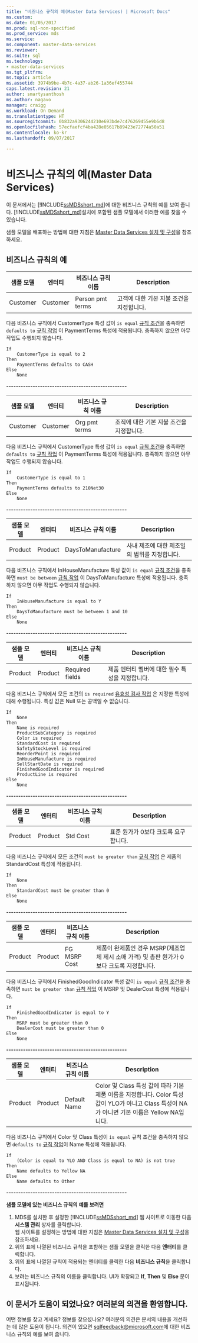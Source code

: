 ```yaml
---
title: "비즈니스 규칙의 예(Master Data Services) | Microsoft Docs"
ms.custom: 
ms.date: 01/05/2017
ms.prod: sql-non-specified
ms.prod_service: mds
ms.service: 
ms.component: master-data-services
ms.reviewer: 
ms.suite: sql
ms.technology:
- master-data-services
ms.tgt_pltfrm: 
ms.topic: article
ms.assetid: 3974b9be-4b7c-4a37-ab26-1a36ef455744
caps.latest.revision: 21
author: smartysanthosh
ms.author: nagavo
manager: craigg
ms.workload: On Demand
ms.translationtype: HT
ms.sourcegitcommit: 0b832a9306244210e693bde7c476269455e9b6d8
ms.openlocfilehash: 57ecfaefcf4ba428e05617b89423e72774a50a51
ms.contentlocale: ko-kr
ms.lasthandoff: 09/07/2017

---
```

# <a name="business-rule-examples-master-data-services"></a>비즈니스 규칙의 예(Master Data Services)
이 문서에서는 [!INCLUDE[ssMDSshort_md](../includes/ssmdsshort-md.md)]에 대한 비즈니스 규칙의 예를 보여 줍니다. [!INCLUDE[ssMDSshort_md](../includes/ssmdsshort-md.md)]설치에 포함된 샘플 모델에서 이러한 예를 찾을 수 있습니다.   
  
샘플 모델을 배포하는 방법에 대한 지침은 [Master Data Services 설치 및 구성](../master-data-services/master-data-services-installation-and-configuration.md)을 참조하세요.  
  
  
## <a name="business-rule-examples"></a>비즈니스 규칙의 예  
샘플 모델 |엔터티  |비즈니스 규칙 이름| Description  
---------|---------|---------|-----------|  
Customer    | Customer   | Person pmt terms| 고객에 대한 기본 지불 조건을 지정합니다.          
다음 비즈니스 규칙에서 CustomerType 특성 값이 `is equal` [규칙 조건](../master-data-services/business-rule-conditions-master-data-services.md)을 충족하면 `defaults to` [규칙 작업](../master-data-services/business-rule-conditions-master-data-services.md) 이 PaymentTerms 특성에 적용됩니다. 충족하지 않으면 아무 작업도 수행되지 않습니다.  
```  
If  
    CustomerType is equal to 2  
Then  
    PaymentTerms defaults to CASH  
Else  
    None      
```  
  
**--------------------------------------------------**  
  
샘플 모델  |엔터티  |비즈니스 규칙 이름|Description    
---------|---------|---------|---------------  
Customer     | Customer    | Org pmt terms | 조직에 대한 기본 지불 조건을 지정합니다.         
다음 비즈니스 규칙에서 CustomerType 특성 값이 `is equal` [규칙 조건](../master-data-services/business-rule-conditions-master-data-services.md)을 충족하면 `defaults to` [규칙 작업](../master-data-services/business-rule-actions-master-data-services.md) 이 PaymentTerms 특성에 적용됩니다. 충족하지 않으면 아무 작업도 수행되지 않습니다.  
```  
If  
    CustomerType is equal to 1  
Then  
    PaymentTerms defaults to 210Net30  
Else  
    None  
```  
  
**--------------------------------------------------**  
  
  
샘플 모델  |엔터티  |비즈니스 규칙 이름| Description    
---------|---------|---------|-----------  
Product     |  Product       | DaysToManufacture |사내 제조에 대한 제조일의 범위를 지정합니다.          
다음 비즈니스 규칙에서 InHouseManufacture 특성 값이 `is equal` [규칙 조건](../master-data-services/business-rule-conditions-master-data-services.md)을 충족하면 `must be between` [규칙 작업](../master-data-services/business-rule-actions-master-data-services.md) 이 DaysToManufacture 특성에 적용됩니다. 충족하지 않으면 아무 작업도 수행되지 않습니다.  
```  
If  
    InHouseManufacture is equal to Y  
Then  
    DaysToManufacture must be between 1 and 10  
Else  
    None  
```  
  
**--------------------------------------------------**  
  
  
샘플 모델  |엔터티  |비즈니스 규칙 이름|Description    
---------|---------|---------|-------------  
Product     |Product         |Required fields| 제품 엔터티 멤버에 대한 필수 특성을 지정합니다.           
다음 비즈니스 규칙에서 모든 조건의 `is required` [유효성 검사 작업](../master-data-services/business-rule-actions-master-data-services.md) 은 지정한 특성에 대해 수행됩니다. 특성 값은 Null 또는 공백일 수 없습니다.  
```  
If  
    None  
Then  
    Name is required  
    ProductSubCategory is required  
    Color is required  
    StandardCost is required  
    SafetyStockLevel is required  
    ReorderPoint is required  
    InHouseManufacture is required  
    SellStartDate is required  
    FinishedGoodIndicator is required  
    ProductLine is required  
Else  
    None  
```  
  
**--------------------------------------------------**  
  
  
샘플 모델  |엔터티  |비즈니스 규칙 이름|Description    
---------|---------|---------|-----------  
Product     | Product        |  Std Cost| 표준 원가가 0보다 크도록 요구합니다.        
다음 비즈니스 규칙에서 모든 조건의 `must be greater than` [규칙 작업](../master-data-services/business-rule-actions-master-data-services.md) 은 제품의 StandardCost 특성에 적용됩니다.  
```  
If  
    None  
Then  
    StandardCost must be greater than 0  
Else  
    None  
```  
  
**--------------------------------------------------**  
  
  
샘플 모델  |엔터티  |비즈니스 규칙 이름|Description    
---------|---------|---------|------------  
Product     | Product        | FG MSRP Cost|제품이 완제품인 경우 MSRP(제조업체 제시 소매 가격) 및 총판 원가가 0보다 크도록 지정합니다.           
  
다음 비즈니스 규칙에서 FinishedGoodIndicator 특성 값이 `is equal` [규칙 조건](../master-data-services/business-rule-conditions-master-data-services.md)을 충족하면 `must be greater than` [규칙 작업](../master-data-services/business-rule-actions-master-data-services.md) 이 MSRP 및 DealerCost 특성에 적용됩니다.  
```  
If  
    FinishedGoodIndicator is equal to Y  
Then  
    MSRP must be greater than 0  
    DealerCost must be greater than 0  
Else  
    None  
```  
  
**--------------------------------------------------**  
  
  
샘플 모델  |엔터티  |비즈니스 규칙 이름|Description    
---------|---------|---------|------------  
Product     | Product        |  Default Name| Color 및 Class 특성 값에 따라 기본 제품 이름을 지정합니다. Color 특성 값이 YLO가 아니고 Class 특성이 NA가 아니면 기본 이름은 Yellow NA입니다.         
다음 비즈니스 규칙에서 Color 및 Class 특성이 `is equal` 규칙 조건을 충족하지 않으면 `defaults to` [규칙 작업](../master-data-services/business-rule-actions-master-data-services.md)이 Name 특성에 적용됩니다.  
```  
If  
    (Color is equal to YLO AND Class is equal to NA) is not true  
Then  
    Name defaults to Yellow NA  
Else  
    Name defaults to Other  
```  
  
**--------------------------------------------------**  
  
  
**샘플 모델에 있는 비즈니스 규칙의 예를 보려면**  
1. MDS를 설치한 후 설정한 [!INCLUDE[ssMDSshort_md](../includes/ssmdsshort-md.md)] 웹 사이트로 이동한 다음 **시스템 관리** 상자를 클릭합니다.   
웹 사이트를 설정하는 방법에 대한 지침은 [Master Data Services 설치 및 구성](../master-data-services/master-data-services-installation-and-configuration.md)을 참조하세요.  
2. 위의 표에 나열된 비즈니스 규칙을 포함하는 샘플 모델을 클릭한 다음 **엔터티**를 클릭합니다.  
3. 위의 표에 나열된 규칙이 적용되는 엔터티를 클릭한 다음 **비즈니스 규칙**을 클릭합니다.  
4. 보려는 비즈니스 규칙의 이름을 클릭합니다. UI가 확장되고 **If**, **Then** 및 **Else** 문이 표시됩니다.  
  
## <a name="did-this-article-help-you-were-listening"></a>이 문서가 도움이 되었나요? 여러분의 의견을 환영합니다.   
어떤 정보를 찾고 계세요? 정보를 찾으셨나요? 여러분의 의견은 문서의 내용을 개선하는 데 많은 도움이 됩니다. 의견이 있으면 [sqlfeedback@microsoft.com](mailto:sqlfeedback@microsoft.com)에 대한 비즈니스 규칙의 예를 보여 줍니다.   
  
  
  
  


